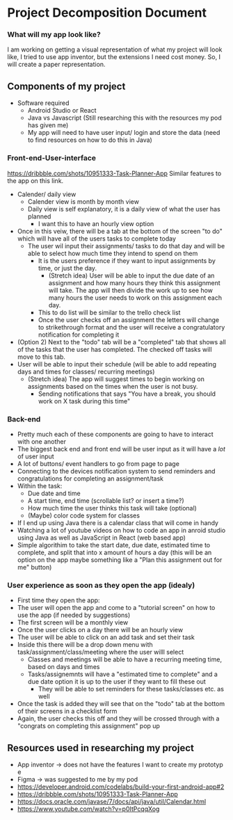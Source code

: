 # Project Decomposition Document 

### What will my app look like?
I am working on getting a visual representation of what my project will look like, I tried to use app inventor, but the extensions I need cost money. So, I will create a paper representation. 

## Components of my project
* Software required
  * Android Studio or React
  * Java vs Javascript (Still researching this with the resources my pod has given me) 
  * My app will need to have user input/ login and store the data (need to find resources on how to do this in Java) 

### Front-end-User-interface
https://dribbble.com/shots/10951333-Task-Planner-App 
Similar features to the app on this link.
  * Calender/ daily view
      * Calender view is month by month view 
      * Daily view is self explanatory, it is a daily view of what the user has planned
          * I want this to have an hourly view option
  * Once in this veiw, there will be a tab at the bottom of the screen "to do" which will have all of the users tasks to complete today 
      * The user wil input their assignments/ tasks to do that day and will be able to select how much time they intend to spend on them
          * It is the users preference if they want to input assignments by time, or just the day. 
              * (Stretch idea) User will be able to input the due date of an assignment and how many hours they think this assignment will take. The app will then divide the work up to see how many hours the user needs to work on this assignment each day. 
          * This to do list will be similar to the trello check list
          * Once the user checks off an assignment the letters will change to strikethrough format and the user will receive a congratulatory notification for completing it     
  * (Option 2) Next to the "todo" tab will be a "completed" tab that shows all of the tasks that the user has completed. The checked off tasks will move to this tab.
  * User will be able to input their schedule (will be able to add repeating days and times for classes/ recurring meetings) 
       * (Stretch idea) The app will suggest times to begin working on assignments based on the times when the user is not busy. 
           * Sending notifications that says "You have a break, you should work on X task during this time" 

### Back-end 
  * Pretty much each of these components are going to have to interact with one another
  * The biggest back end and front end will be user input as it will have a *lot* of user input
  * A lot of buttons/ event handlers to go from page to page
  * Connecting to the devices notification system to send reminders and congratulations for completing an assignment/task
  * Within the task:
      * Due date and time 
      * A start time, end time (scrollable list? or insert a time?)
      * How much time the user thinks this task will take (optional)
      * (Maybe) color code system for classes
  * If I end up using Java there is a calendar class that will come in handy
  * Watching a lot of youtube videos on how to code an app in anroid studio using Java as well as JavaScript in React (web based app)
  * Simple algorithim to take the start date, due date, estimated time to complete, and split that into x amount of hours a day (this will be an option on the app maybe something like a "Plan this assignment out for me" button)

### User experience as soon as they open the app (idealy)
 * First time they open the app:
 * The user will open the app and come to a "tutorial screen" on how to use the app (if needed by suggestions)
 * The first screen will be a monthly view 
 * Once the user clicks on a day there will be an hourly view
 * The user will be able to click on an add task and set their task
 * Inside this there will be a drop down menu with task/assignment/class/meeting where the user willl select
     * Classes and meetings will be able to have a recurring meeting time, based on days and times
     * Tasks/assignemnts will have a "estimated time to complete" and a due date option it is up to the user if they want to fill these out
        * They will be able to set reminders for these tasks/classes etc. as well 
 * Once the task is added they will see that on the "todo" tab at the bottom of their screens in a checklist form
 * Again, the user checks this off and they will be crossed through with a "congrats on completing this assignment" pop up
 
## Resources used in researching my project 
* App inventor -> does not have the features I want to create my prototyp e
* Figma -> was suggested to me by my pod
* https://developer.android.com/codelabs/build-your-first-android-app#2 
* https://dribbble.com/shots/10951333-Task-Planner-App 
* https://docs.oracle.com/javase/7/docs/api/java/util/Calendar.html 
* https://www.youtube.com/watch?v=p0ItPcqqXog
